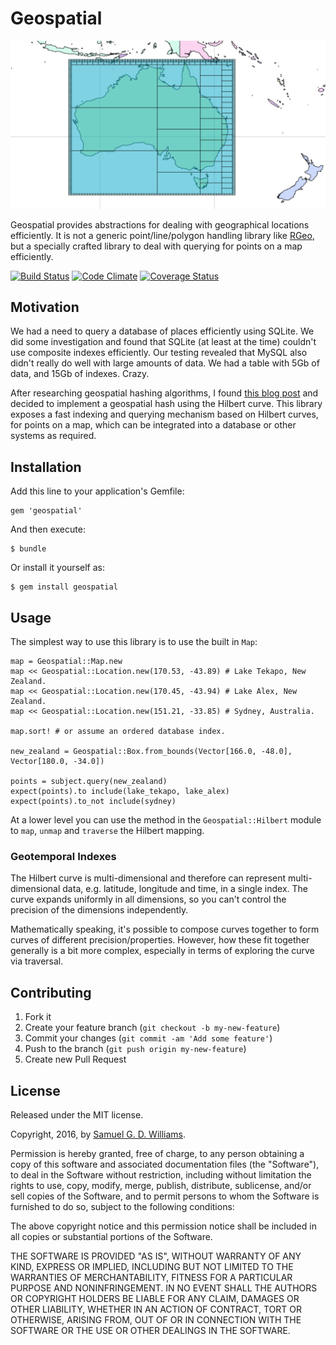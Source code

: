# Geospatial

![Australia Hilbert Curve](australia.png?raw=true "Australia Hilbert Curve Visualisation")

Geospatial provides abstractions for dealing with geographical locations efficiently. It is not a generic point/line/polygon handling library like [RGeo](https://github.com/rgeo/rgeo), but a specially crafted library to deal with querying for points on a map efficiently.

[![Build Status](https://secure.travis-ci.org/ioquatix/geospatial.svg)](http://travis-ci.org/ioquatix/geospatial)
[![Code Climate](https://codeclimate.com/github/ioquatix/geospatial.svg)](https://codeclimate.com/github/ioquatix/geospatial)
[![Coverage Status](https://coveralls.io/repos/ioquatix/geospatial/badge.svg)](https://coveralls.io/r/ioquatix/geospatial)

## Motivation

We had a need to query a database of places efficiently using SQLite. We did some investigation and found that SQLite (at least at the time) couldn't use composite indexes efficiently. Our testing revealed that MySQL also didn't really do well with large amounts of data. We had a table with 5Gb of data, and 15Gb of indexes. Crazy.

After researching geospatial hashing algorithms, I found [this blog post](http://blog.notdot.net/2009/11/Damn-Cool-Algorithms-Spatial-indexing-with-Quadtrees-and-Hilbert-Curves) and decided to implement a geospatial hash using the Hilbert curve. This library exposes a fast indexing and querying mechanism based on Hilbert curves, for points on a map, which can be integrated into a database or other systems as required.

## Installation

Add this line to your application's Gemfile:

	gem 'geospatial'

And then execute:

	$ bundle

Or install it yourself as:

	$ gem install geospatial

## Usage

The simplest way to use this library is to use the built in `Map`:

	map = Geospatial::Map.new
	map << Geospatial::Location.new(170.53, -43.89) # Lake Tekapo, New Zealand.
	map << Geospatial::Location.new(170.45, -43.94) # Lake Alex, New Zealand.
	map << Geospatial::Location.new(151.21, -33.85) # Sydney, Australia.

	map.sort! # or assume an ordered database index.

	new_zealand = Geospatial::Box.from_bounds(Vector[166.0, -48.0], Vector[180.0, -34.0])

	points = subject.query(new_zealand)
	expect(points).to include(lake_tekapo, lake_alex)
	expect(points).to_not include(sydney)

At a lower level you can use the method in the `Geospatial::Hilbert` module to `map`, `unmap` and `traverse` the Hilbert mapping.

### Geotemporal Indexes

The Hilbert curve is multi-dimensional and therefore can represent multi-dimensional data, e.g. latitude, longitude and time, in a single index. The curve expands uniformly in all dimensions, so you can't control the precision of the dimensions independently.

Mathematically speaking, it's possible to compose curves together to form curves of different precision/properties. However, how these fit together generally is a bit more complex, especially in terms of exploring the curve via traversal.

## Contributing

1. Fork it
2. Create your feature branch (`git checkout -b my-new-feature`)
3. Commit your changes (`git commit -am 'Add some feature'`)
4. Push to the branch (`git push origin my-new-feature`)
5. Create new Pull Request

## License

Released under the MIT license.

Copyright, 2016, by [Samuel G. D. Williams](http://www.codeotaku.com/samuel-williams).

Permission is hereby granted, free of charge, to any person obtaining a copy
of this software and associated documentation files (the "Software"), to deal
in the Software without restriction, including without limitation the rights
to use, copy, modify, merge, publish, distribute, sublicense, and/or sell
copies of the Software, and to permit persons to whom the Software is
furnished to do so, subject to the following conditions:

The above copyright notice and this permission notice shall be included in
all copies or substantial portions of the Software.

THE SOFTWARE IS PROVIDED "AS IS", WITHOUT WARRANTY OF ANY KIND, EXPRESS OR
IMPLIED, INCLUDING BUT NOT LIMITED TO THE WARRANTIES OF MERCHANTABILITY,
FITNESS FOR A PARTICULAR PURPOSE AND NONINFRINGEMENT. IN NO EVENT SHALL THE
AUTHORS OR COPYRIGHT HOLDERS BE LIABLE FOR ANY CLAIM, DAMAGES OR OTHER
LIABILITY, WHETHER IN AN ACTION OF CONTRACT, TORT OR OTHERWISE, ARISING FROM,
OUT OF OR IN CONNECTION WITH THE SOFTWARE OR THE USE OR OTHER DEALINGS IN
THE SOFTWARE.
